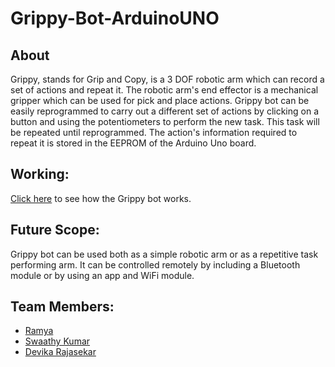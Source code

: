 # Grippy-Bot-ArduinoUNO

## About
Grippy, stands for Grip and Copy, is a 3 DOF robotic arm which can record a set of actions and repeat it. The robotic arm's end effector is a mechanical gripper which can be used for pick and place actions. Grippy bot can be easily reprogrammed to carry out a different set of actions by clicking on a button and using the potentiometers to perform the new task. This task will be repeated until reprogrammed. The action's information required to repeat it is stored in the EEPROM of the Arduino Uno board.

## Working:
[Click here](https://drive.google.com/drive/u/3/folders/1gZX_Vms71kkR7oWqp52sMEKILkBjg8Sy) to see how the Grippy bot works.

## Future Scope:
Grippy bot can be used both as a simple robotic arm or as a repetitive task performing arm. It can be controlled remotely by including a Bluetooth module or by using an app and WiFi module.

## Team Members:
  - [Ramya](https://github.com/R-my-T)
  - [Swaathy Kumar](https://github.com/tinycoder2)
  - [Devika Rajasekar](https://github.com/devika1402) 
